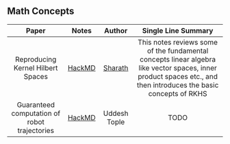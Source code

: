 ## Math Concepts

| Paper | Notes | Author | Single Line Summary |
|:--------:|:--------:|:--------:|:--------:|
| Reproducing Kernel Hilbert Spaces | [HackMD](https://hackmd.io/@FtbpSED3RQWclbmbmkChEA/rkTjKdRMS) | [Sharath](https://sharathraparthy.github.io/) | This notes reviews some of the fundamental concepts linear algebra like vector spaces, inner product spaces  etc., and then introduces the basic concepts of RKHS|
| Guaranteed computation of robot trajectories | [HackMD](https://hackmd.io/@kZ5m8OgNSouLVUfdO4Vu3w/r1CrveDuI/edit) | Uddesh Tople | TODO |
